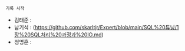 ```
기록 시작
```

- 김태준 : 
- 남기석 : (https://github.com/skarltjr/Expert/blob/main/SQL%20튜닝/1장%20SQL처리%20과정과%20IO.md)
- 정명훈 : 
